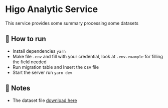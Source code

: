 # Higo Analytic Service

This service provides some summary processing some datasets


## 🐌 How to run

- Install dependencies `yarn`
- Make file `.env` and fill with your credential, look at `.env.example` for filling the field needed
- Run migration table and Insert the csv file
- Start the server run `yarn dev`

## 📝 Notes
- The dataset file
[download here](https://drive.google.com/file/d/1-Kw1W9qG-tZO_6I-8N98Ka04ABjSBXr9/view?usp=sharing)
